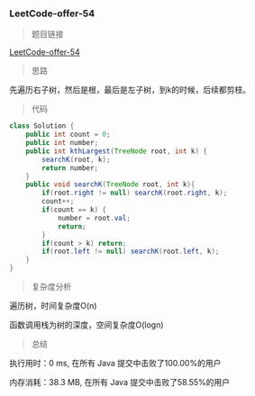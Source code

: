 ### LeetCode-offer-54

> 题目链接

[LeetCode-offer-54](https://leetcode-cn.com/problems/er-cha-sou-suo-shu-de-di-kda-jie-dian-lcof/)

> 思路

先遍历右子树，然后是根，最后是左子树，到k的时候，后续都剪枝。

> 代码

```java
class Solution {
    public int count = 0;
    public int number;
    public int kthLargest(TreeNode root, int k) {
        searchK(root, k);
        return number;
    }
    public void searchK(TreeNode root, int k){
        if(root.right != null) searchK(root.right, k);
        count++;
        if(count == k) {
            number = root.val;
            return;
        }
        if(count > k) return;
        if(root.left != null) searchK(root.left, k);
    }
}
```

> 复杂度分析

遍历树，时间复杂度O(n)

函数调用栈为树的深度，空间复杂度O(logn)

> 总结

执行用时：0 ms, 在所有 Java 提交中击败了100.00%的用户

内存消耗：38.3 MB, 在所有 Java 提交中击败了58.55%的用户
